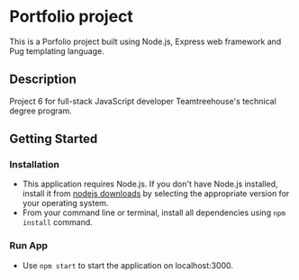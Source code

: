 # Portfolio project
This is a Porfolio project built using Node.js, Express web framework and Pug templating language.

## Description
Project 6 for full-stack JavaScript developer Teamtreehouse's technical degree program.

## Getting Started

### Installation
- This application requires Node.js. If you don't have Node.js installed, install it from [nodejs downloads](https://nodejs.org/en/download/current) by selecting the appropriate version for your operating system.
- From your command line or terminal, install all dependencies using `npm install` command. 

### Run App
- Use `npm start` to start the application on localhost:3000.
